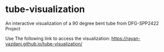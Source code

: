 # tube-visualization
An interactive visualization of a 90 degree bent tube from DFG-SPP2422 Project

Use The following link to access the visualization:
  https://rayan-yazdani.github.io/tube-visualization/
